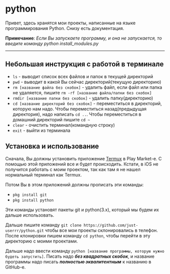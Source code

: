# python
Привет, здесь хранятся мои проекты, написанные на языке программирования Python. Снизу есть документация.

**Примечание**: 
_Если Вы запускаете программу, и она не запускается, то введите команду python install_modules.py_

---
**Небольшая инструкция с работой в терминале**
---
* `ls` - выводит список всех файлов и папок в текущей директорий
* `pwd` - выводит в какой Вы сейчас директорий(текущую директорию)
* `rm [название файла без скобок]` - удалить файл, если файл или папка не удаляется, пишите `rm -rf [название файла/папки без скобок]`
* `rmdir [название папки без скобок]` - удалить папку(директорию)
* `cd [название директорий без скобок]` - переместиться в директорий, которую нам надо. Чтобы переместиться назад(предыдущая директория), надо написать `cd ..`. Чтобы переместиться в домашний директорий пишите `cd ~`
* `clear` - очистить терминал(командную строку)
* `exit` - выйти из терминала

**Установка и использование**
---
Сначала, Вы должны установить приложение [Termux](https://play.google.com/store/apps/details?id=com.termux&hl=ru) в Play Market-е. С помощью этой приложений все и будет происходить. Кстати, в iOS не получится работать с моим проектом, так как там я не нашел нормальный терминал как Termux.

Потом Вы в этом приложений должны прописать эти команды:
* `pkg install git`
* `pkg install python`

Эти команды установят пакеты git и python(3.x), который мы будем их дальше использовать.

Дальше пишите команду `git clone https://github.com/just-userrr/python.git` чтобы все мои проекты склонировались в телефон. После клонировки пишем команду `cd python`, чтобы перейти в эту директорию с моими проектами.

Дальше надо ввести команду `python [название программы, которую нужно будеть запустить]`. Писать надо ***без квадратных скобок***, и название программы надо писать ***полностью эквалитентным*** к названию в GitHub-е.
